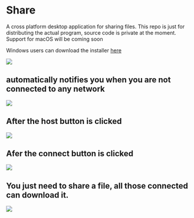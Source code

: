 # Share

A cross platform desktop application for sharing files.
This repo is just for distributing the actual program, source code is private at the moment. Support for macOS will be coming soon

Windows users can download the installer [here](https://github.com/king-alpha/share-dist/releases/download/v1.1.1/share-1.1.1.exe)

<img src="https://i.imgur.com/FnETFbC.png"/>

## automatically notifies you when you are not connected to any network

<img src="https://i.imgur.com/SdCSIiD.png"/>

## After the host button is clicked

<img src="https://i.imgur.com/Ak91sB0.png"/>

## Afer the connect button is clicked

<img src="https://i.imgur.com/UXtZm27.png"/>

## You just need to share a file, all those connected can download it.

<img src="https://i.imgur.com/JvvWgCL.png"/>
